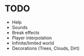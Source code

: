 # TODO

- Help
- Sounds
- Break effects
- Player interpolation
- Infinite/limited world
- Decorations (Trees, Clouds, Dirt)
